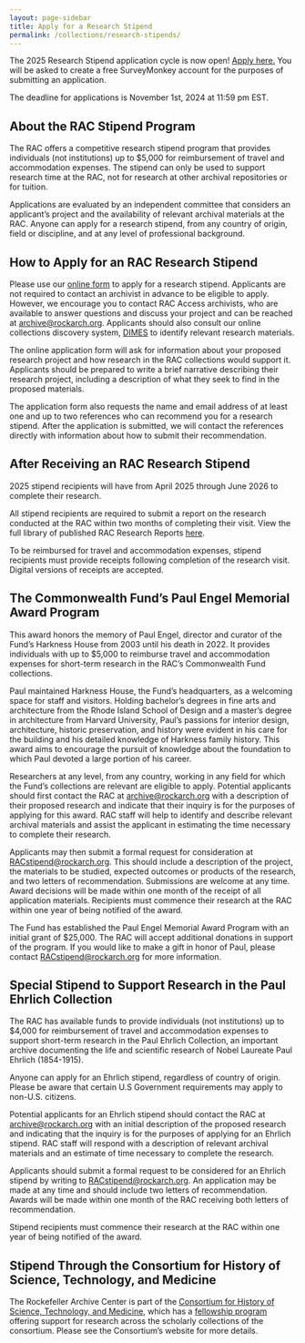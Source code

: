 ```yaml
---
layout: page-sidebar
title: Apply for a Research Stipend
permalink: /collections/research-stipends/
---
```


<div class="alert text--white p-20">
The 2025 Research Stipend application cycle is now open! 
<a class="text--white" href="https://rockarch.smapply.us/prog/research_stipend_program_2025/">Apply here.</a> You will be asked to create a <span class="text--bold">free</span> SurveyMonkey account for the purposes of submitting an application.

The deadline for applications is <span class="text--bold">November 1st, 2024 at 11:59 pm EST.</span>
</div>

## About the RAC Stipend Program

The RAC offers a competitive research stipend program that provides individuals (not institutions) up to $5,000 for reimbursement of travel and accommodation expenses. The stipend can only be used to support research time at the RAC, not for research at other archival repositories or for tuition.

Applications are evaluated by an independent committee that considers an applicant’s project and the availability of relevant archival materials at the RAC. Anyone can apply for a research stipend, from any country of origin, field or discipline, and at any level of professional background. 

## How to Apply for an RAC Research Stipend

Please use our [online form](https://rockarch.smapply.us/prog/research_stipend_program_2025/) to apply for a research stipend. Applicants are not required to contact an archivist in advance to be eligible to apply. However, we encourage you to contact RAC Access archivists, who are available to answer questions and discuss your project and can be reached at [archive@rockarch.org](mailto:archive@rockarch.org). Applicants should also consult our online collections discovery system, [DIMES](https://dimes.rockarch.org/) to identify relevant research materials.

The online application form will ask for information about your proposed research project and how research in the RAC collections would support it. Applicants should be prepared to write a brief narrative describing their research project, including a description of what they seek to find in the proposed materials.

The application form also requests the name and email address of at least one and up to two references who can recommend you for a research stipend. After the application is submitted, we will contact the references directly with information about how to submit their recommendation.

## After Receiving an RAC Research Stipend

2025 stipend recipients will have from April 2025 through June 2026 to complete their research.

All stipend recipients are required to submit a report on the research conducted at the RAC within two months of completing their visit. View the full library of published RAC Research Reports [here](https://rockarch.issuelab.org).

To be reimbursed for travel and accommodation expenses, stipend recipients must provide receipts following completion of the research visit. Digital versions of receipts are accepted.

## The Commonwealth Fund’s Paul Engel Memorial Award Program

This award honors the memory of Paul Engel, director and curator of the Fund’s Harkness House from 2003 until his death in 2022. It provides individuals with up to $5,000 to reimburse travel and accommodation expenses for short-term research in the RAC’s Commonwealth Fund collections.

Paul maintained Harkness House, the Fund’s headquarters, as a welcoming space for staff and visitors. Holding bachelor’s degrees in fine arts and architecture from the Rhode Island School of Design and a master’s degree in architecture from Harvard University, Paul’s passions for interior design, architecture, historic preservation, and history were evident in his care for the building and his detailed knowledge of Harkness family history. This award aims to encourage the pursuit of knowledge about the foundation to which Paul devoted a large portion of his career.

Researchers at any level, from any country, working in any field for which the Fund’s collections are relevant are eligible to apply. Potential applicants should first contact the RAC at [archive@rockarch.org](mailto:archive@rockarch.org) with a description of their proposed research and indicate that their inquiry is for the purposes of applying for this award. RAC staff will help to identify and describe relevant archival materials and assist the applicant in estimating the time necessary to complete their research.

Applicants may then submit a formal request for consideration at [RACstipend@rockarch.org](mailto:RACstipend@rockarch.org). This should include a description of the project, the materials to be studied, expected outcomes or products of the research, and two letters of recommendation. Submissions are welcome at any time. Award decisions will be made within one month of the receipt of all application materials. Recipients must commence their research at the RAC within one year of being notified of the award.

The Fund has established the Paul Engel Memorial Award Program with an initial grant of $25,000. The RAC will accept additional donations in support of the program. If you would like to make a gift in honor of Paul, please contact [RACstipend@rockarch.org](mailto:RACstipend@rockarch.org) for more information. 

## Special Stipend to Support Research in the Paul Ehrlich Collection

The RAC has available funds to provide individuals (not institutions) up to $4,000 for reimbursement of travel and accommodation expenses to support short-term research in the Paul Ehrlich Collection, an important archive documenting the life and scientific research of Nobel Laureate Paul Ehrlich (1854-1915).

Anyone can apply for an Ehrlich stipend, regardless of country of origin. Please be aware that certain U.S Government requirements may apply to non-U.S. citizens.

Potential applicants for an Ehrlich stipend should contact the RAC at [archive@rockarch.org](mailto:archive@rockarch.org) with an initial description of the proposed research and indicating that the inquiry is for the purposes of applying for an Ehrlich stipend. RAC staff will respond with a description of relevant archival materials and an estimate of time necessary to complete the research.

Applicants should submit a formal request to be considered for an Ehrlich stipend by writing to [RACstipend@rockarch.org](mailto:RACstipend@rockarch.org). An application may be made at any time and should include two letters of recommendation. Awards will be made within one month of the RAC receiving both letters of recommendation.

Stipend recipients must commence their research at the RAC within one year of being notified of the award.

## Stipend Through the Consortium for History of Science, Technology, and Medicine

The Rockefeller Archive Center is part of the [Consortium for History of Science, Technology, and Medicine](https://www.chstm.org/), which has a [fellowship program](https://www.chstm.org/fellowships/chstm-fellowships) offering support for research across the scholarly collections of the consortium. Please see the Consortium’s website for more details.  

